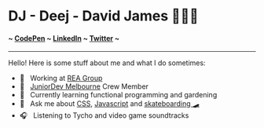 # DJ - Deej - David James 👨🏻‍💻

#### ~ [CodePen](https://codepen.io/daviddeejjames) ~ [LinkedIn](https://www.linkedin.com/in/david-james-614521106) ~ [Twitter](https://twitter.com/daviddeejjames) ~


----

Hello! Here is some stuff about me and what I do sometimes:

- 🏡 &nbsp; Working at [REA Group](https://www.rea-group.com/careers)
- 🎒 &nbsp; [JuniorDev Melbourne](https://juniordev.io/) Crew Member
- 🌱 &nbsp; Currently learning functional programming and gardening
- 💬 &nbsp; Ask me about [CSS](https://daviddeejjames.github.io/css-porygon/), [Javascript](https://dfjames.dev/blog/email-automation-with-node-and-dropbox) and [skateboarding 🛹](https://vimeo.com/212436302)
- 🎧 &nbsp; Listening to Tycho and video game soundtracks
